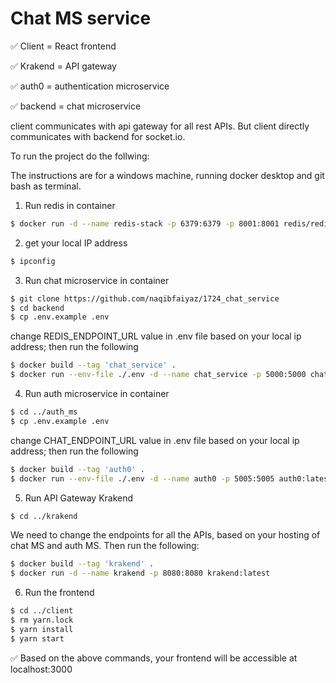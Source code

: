 # Chat MS service

✅ Client = React frontend

✅ Krakend = API gateway

✅ auth0 = authentication microservice

✅ backend = chat microservice

client communicates with api gateway for all rest APIs. But client directly communicates with backend for socket.io.

To run the project do the follwing:

The instructions are for a windows machine, running docker desktop and git bash as terminal.

1. Run redis in container
```bash
$ docker run -d --name redis-stack -p 6379:6379 -p 8001:8001 redis/redis-stack:latest
```

2. get your local IP address
```bash
$ ipconfig
```

3. Run chat microservice in container
```bash
$ git clone https://github.com/naqibfaiyaz/1724_chat_service
$ cd backend
$ cp .env.example .env
```
change REDIS_ENDPOINT_URL value in .env file based on your local ip address; then run the following
```bash
$ docker build --tag 'chat_service' .
$ docker run --env-file ./.env -d --name chat_service -p 5000:5000 chat_service:latest
```

4. Run auth microservice in container
```bash
$ cd ../auth_ms
$ cp .env.example .env
```
change CHAT_ENDPOINT_URL value in .env file based on your local ip address; then run the following
```bash
$ docker build --tag 'auth0' .
$ docker run --env-file ./.env -d --name auth0 -p 5005:5005 auth0:latest
```

5. Run API Gateway Krakend
```bash
$ cd ../krakend
```
We need to change the endpoints for all the APIs, based on your hosting of chat MS and auth MS. Then run the following:
```bash
$ docker build --tag 'krakend' .
$ docker run -d --name krakend -p 8080:8080 krakend:latest
```

6. Run the frontend
```bash
$ cd ../client
$ rm yarn.lock
$ yarn install
$ yarn start
```

✅ Based on the above commands, your frontend will be accessible at localhost:3000
